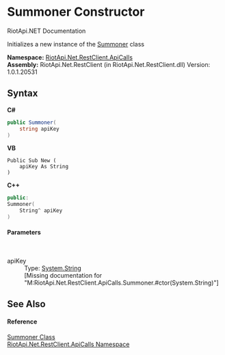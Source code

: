 # Summoner Constructor 
RiotApi.NET Documentation 

Initializes a new instance of the <a href="6820ad27-d9f1-61f0-d173-0ebd7208fe12">Summoner</a> class

**Namespace:**&nbsp;<a href="ce503962-9d76-4097-585e-86aa8997f5c3">RiotApi.Net.RestClient.ApiCalls</a><br />**Assembly:**&nbsp;RiotApi.Net.RestClient (in RiotApi.Net.RestClient.dll) Version: 1.0.1.20531

## Syntax

**C#**<br />
``` C#
public Summoner(
	string apiKey
)
```

**VB**<br />
``` VB
Public Sub New ( 
	apiKey As String
)
```

**C++**<br />
``` C++
public:
Summoner(
	String^ apiKey
)
```


#### Parameters
&nbsp;<dl><dt>apiKey</dt><dd>Type: <a href="http://msdn2.microsoft.com/en-us/library/s1wwdcbf" target="_blank">System.String</a><br />\[Missing <param name="apiKey"/> documentation for "M:RiotApi.Net.RestClient.ApiCalls.Summoner.#ctor(System.String)"\]</dd></dl>

## See Also


#### Reference
<a href="6820ad27-d9f1-61f0-d173-0ebd7208fe12">Summoner Class</a><br /><a href="ce503962-9d76-4097-585e-86aa8997f5c3">RiotApi.Net.RestClient.ApiCalls Namespace</a><br />
